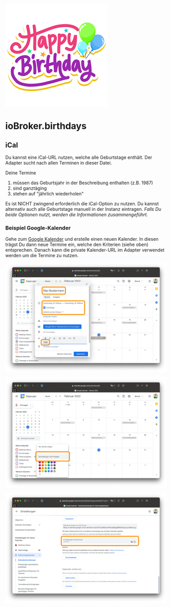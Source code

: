 ![Logo](../../admin/birthdays.png)

# ioBroker.birthdays

## iCal

Du kannst eine iCal-URL nutzen, welche alle Geburtstage enthält. Der Adapter sucht nach allen Terminen in dieser Datei.

Deine Termine

1. müssen das Geburtsjahr in der Beschreibung enthalten (z.B. 1987)
2. sind ganztäging
3. stehen auf "jährlich wiederholen"

Es ist NICHT zwingend erforderlich die iCal-Option zu nutzen. Du kannst alternativ auch alle Geburtstage manuell in der Instanz eintragen. *Falls Du beide Optionen nutzt, werden die Informationen zusammengeführt.*

### Beispiel Google-Kalender

Gehe zum [Google Kalender](http://calendar.google.com/) und erstelle einen neuen Kalender. In diesen trägst Du dann neue Termine ein, welche den Kriterien (siehe oben) entsprechen. Danach kann die private Kalender-URL im Adapter verwendet werden um die Termine zu nutzen.

![iCal Neuer Eintrag Google](./ical-google-new.png)

![iCal Einstellungen Google](./ical-google-settings.png)

![iCal URL Google](./ical-google-url.png)
